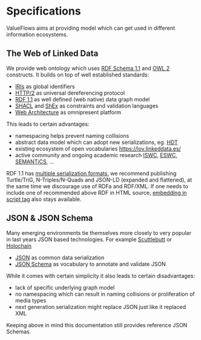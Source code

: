 # Specifications

ValueFlows aims at providing model which can get used in different information ecosystems.

## The Web of Linked Data

We provide web ontology which uses [RDF Schema 1.1](https://www.w3.org/TR/rdf-schema/) and [OWL 2](https://www.w3.org/TR/owl2-overview/) constructs. It builds on top of well established standards:

* [IRIs](https://tools.ietf.org/html/rfc3987) as global identifiers
* [HTTP/2](https://tools.ietf.org/html/rfc7540) as universal dereferencing protocol
* [RDF 1.1](https://www.w3.org/TR/rdf11-concepts/) as well defined (web native) data graph model
* [SHACL](https://www.w3.org/TR/shacl/) and [ShEx](https://shex.io/) as constraints and validation languages
* [Web Architecture](https://www.w3.org/standards/webarch/) as omnipresent platform

This leads to certain advantages:

* namespacing helps prevent naming collisions
* abstract data model which can adopt new serializations, eg. [HDT](http://www.rdfhdt.org/)
* existing ecosystem of open vocabularies https://lov.linkeddata.es/
* active community and ongoing academic research [ISWC](https://en.wikipedia.org/wiki/International_Semantic_Web_Conference), [ESWC](https://en.wikipedia.org/wiki/Extended_Semantic_Web_Conference), [SEMANTiCS](https://semantics.cc/), ...

RDF 1.1 has [multiple serialization formats](https://www.w3.org/TR/rdf11-new/#section-serializations), we recommend publishing Turtle/TriG, N-Triples/N-Quads and JSON-LD (expanded and flattened), at the same time we discourage use of RDFa and RDF/XML. If one needs to include one of recommended above RDF in HTML source, [embedding in script tag](https://w3c.github.io/json-ld-syntax/#embedding-json-ld-in-html-documents) also stays available.

## JSON & JSON Schema

Many emerging environments tie themselves more closely to very popular in last years JSON based technologies. For example [Scuttlebutt](https://www.scuttlebutt.nz/) or [Holochain](https://holochain.org/)

* [JSON](https://www.json.org/) as common data serialization
* [JSON Schema](https://json-schema.org/) as vocabulary to annotate and validate JSON

While it comes with certain simplicity it also leads to certain disadvantages:

* lack of specific underlying graph model
* no namespacing which can result in naming collisions or proliferation of media types
* next generation serialization might replace JSON just like it replaced XML

Keeping above in mind this documentation still provides reference JSON Schemas.